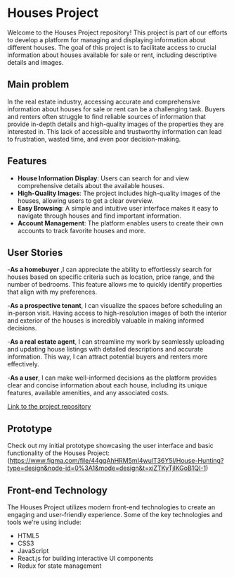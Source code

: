 # Houses Project

Welcome to the Houses Project repository! This project is part of our efforts to develop a platform for managing and displaying information about different houses. The goal of this project is to facilitate access to crucial information about houses available for sale or rent, including descriptive details and images.

## Main problem 

In the real estate industry, accessing accurate and comprehensive information about houses for sale or rent can be a challenging task. Buyers and renters often struggle to find reliable sources of information that provide in-depth details and high-quality images of the properties they are interested in. This lack of accessible and trustworthy information can lead to frustration, wasted time, and even poor decision-making.

## Features

- **House Information Display**: Users can search for and view comprehensive details about the available houses.
- **High-Quality Images**: The project includes high-quality images of the houses, allowing users to get a clear overview.
- **Easy Browsing**: A simple and intuitive user interface makes it easy to navigate through houses and find important information.
- **Account Management**: The platform enables users to create their own accounts to track favorite houses and more.


## User Stories

-**As a homebuyer** ,I can appreciate the ability to effortlessly search for houses based on specific criteria such as location, price range, and the number of bedrooms. This feature allows me to quickly identify properties that align with my preferences.

-**As a prospective tenant**,  I can visualize the spaces before scheduling an in-person visit. Having access to high-resolution images of both the interior and exterior of the houses is incredibly valuable in making informed decisions.

-**As a real estate agent**, I can streamline my work by seamlessly uploading and updating house listings with detailed descriptions and accurate information. This way, I can attract potential buyers and renters more effectively.

-**As a user**, I can make well-informed decisions as the platform provides clear and concise information about each house, including its unique features, available amenities, and any associated costs.

[Link to the project repository](https://github.com/MennatullahAsh/projectHouses.git)

## Prototype
Check out my initial prototype showcasing the user interface and basic functionality of the Houses Project:
(https://www.figma.com/file/44gqAhHRM5mI4wulT36Y5l/House-Hunting?type=design&node-id=0%3A1&mode=design&t=xiZTKyTjlKGoB1QI-1)

## Front-end Technology

The Houses Project utilizes modern front-end technologies to create an engaging and user-friendly experience. Some of the key technologies and tools we're using include:

- HTML5
- CSS3
- JavaScript
- React.js for building interactive UI components
- Redux for state management
